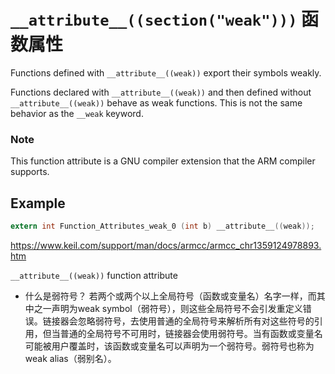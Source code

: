 # `__attribute__((section("weak")))` 函数属性
Functions defined with `__attribute__((weak))` export their symbols     weakly.

Functions declared with `__attribute__((weak))` and then defined without          `__attribute__((weak))` behave as weak        functions. This is not the same behavior as the `__weak` keyword.

### Note

This function attribute is a GNU compiler extension that the ARM compiler supports.      

## Example

```c
extern int Function_Attributes_weak_0 (int b) __attribute__((weak));
```

https://www.keil.com/support/man/docs/armcc/armcc_chr1359124978893.htm



`__attribute__((weak))` function attribute
- 什么是弱符号？
   若两个或两个以上全局符号（函数或变量名）名字一样，而其中之一声明为weak symbol（弱符号），则这些全局符号不会引发重定义错误。链接器会忽略弱符号，去使用普通的全局符号来解析所有对这些符号的引用，但当普通的全局符号不可用时，链接器会使用弱符号。当有函数或变量名可能被用户覆盖时，该函数或变量名可以声明为一个弱符号。弱符号也称为weak alias（弱别名）。

